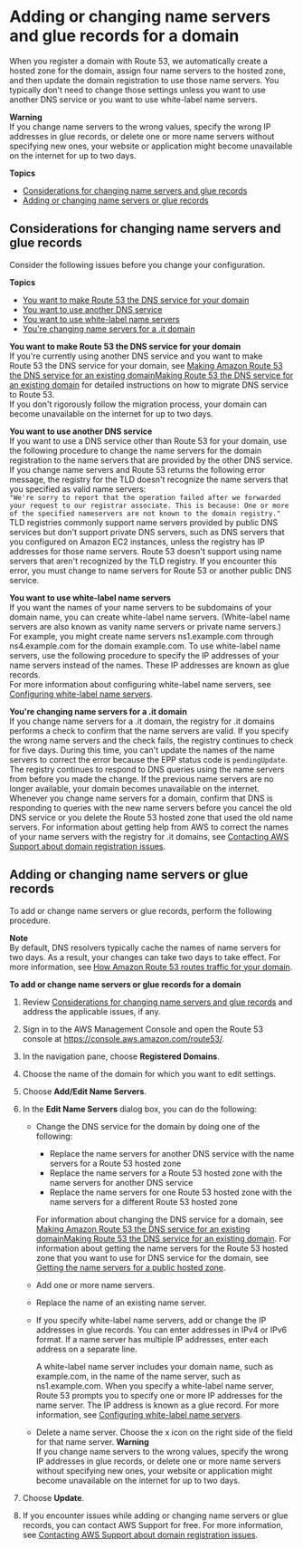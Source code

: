 # Adding or changing name servers and glue records for a domain<a name="domain-name-servers-glue-records"></a>

When you register a domain with Route 53, we automatically create a hosted zone for the domain, assign four name servers to the hosted zone, and then update the domain registration to use those name servers\. You typically don't need to change those settings unless you want to use another DNS service or you want to use white\-label name servers\.

**Warning**  
If you change name servers to the wrong values, specify the wrong IP addresses in glue records, or delete one or more name servers without specifying new ones, your website or application might become unavailable on the internet for up to two days\.

**Topics**
+ [Considerations for changing name servers and glue records](#domain-name-servers-glue-records-considerations)
+ [Adding or changing name servers or glue records](#domain-name-servers-glue-records-adding-changing)

## Considerations for changing name servers and glue records<a name="domain-name-servers-glue-records-considerations"></a>

Consider the following issues before you change your configuration\. 

**Topics**
+ [You want to make Route 53 the DNS service for your domain](#updating-name-servers-route-53)
+ [You want to use another DNS service](#updating-name-servers-other-dns-service)
+ [You want to use white-label name servers](#updating-name-servers-white-label)
+ [You're changing name servers for a .it domain](#updating-name-servers-it-domains)

**You want to make Route 53 the DNS service for your domain**  
If you're currently using another DNS service and you want to make Route 53 the DNS service for your domain, see [Making Amazon Route 53 the DNS service for an existing domainMaking Route 53 the DNS service for an existing domain](MigratingDNS.md) for detailed instructions on how to migrate DNS service to Route 53\.   
If you don't rigorously follow the migration process, your domain can become unavailable on the internet for up to two days\.

**You want to use another DNS service**  
If you want to use a DNS service other than Route 53 for your domain, use the following procedure to change the name servers for the domain registration to the name servers that are provided by the other DNS service\.  
If you change name servers and Route 53 returns the following error message, the registry for the TLD doesn't recognize the name servers that you specified as valid name servers:  
`"We're sorry to report that the operation failed after we forwarded your request to our registrar associate. This is because: One or more of the specified nameservers are not known to the domain registry."`  
TLD registries commonly support name servers provided by public DNS services but don't support private DNS servers, such as DNS servers that you configured on Amazon EC2 instances, unless the registry has IP addresses for those name servers\. Route 53 doesn't support using name servers that aren't recognized by the TLD registry\. If you encounter this error, you must change to name servers for Route 53 or another public DNS service\.

**You want to use white\-label name servers**  
If you want the names of your name servers to be subdomains of your domain name, you can create white\-label name servers\. \(White\-label name servers are also known as vanity name servers or private name servers\.\) For example, you might create name servers ns1\.example\.com through ns4\.example\.com for the domain example\.com\. To use white\-label name servers, use the following procedure to specify the IP addresses of your name servers instead of the names\. These IP addresses are known as glue records\.  
For more information about configuring white\-label name servers, see [Configuring white\-label name servers](white-label-name-servers.md)\.

**You're changing name servers for a \.it domain**  
If you change name servers for a \.it domain, the registry for \.it domains performs a check to confirm that the name servers are valid\. If you specify the wrong name servers and the check fails, the registry continues to check for five days\. During this time, you can't update the names of the name servers to correct the error because the EPP status code is `pendingUpdate`\. The registry continues to respond to DNS queries using the name servers from before you made the change\. If the previous name servers are no longer available, your domain becomes unavailable on the internet\.  
Whenever you change name servers for a domain, confirm that DNS is responding to queries with the new name servers before you cancel the old DNS service or you delete the Route 53 hosted zone that used the old name servers\.
For information about getting help from AWS to correct the names of your name servers with the registry for \.it domains, see [Contacting AWS Support about domain registration issues](domain-contact-support.md)\.

## Adding or changing name servers or glue records<a name="domain-name-servers-glue-records-adding-changing"></a>

To add or change name servers or glue records, perform the following procedure\.

**Note**  
By default, DNS resolvers typically cache the names of name servers for two days\. As a result, your changes can take two days to take effect\. For more information, see [How Amazon Route 53 routes traffic for your domain](welcome-dns-service.md#welcome-dns-service-how-route-53-routes-traffic)\. <a name="domain-name-servers-glue-records-adding-changing-procedure"></a>

**To add or change name servers or glue records for a domain**

1. Review [Considerations for changing name servers and glue records](#domain-name-servers-glue-records-considerations) and address the applicable issues, if any\.

1. Sign in to the AWS Management Console and open the Route 53 console at [https://console\.aws\.amazon\.com/route53/](https://console.aws.amazon.com/route53/)\.

1. In the navigation pane, choose **Registered Domains**\.

1. Choose the name of the domain for which you want to edit settings\.

1. Choose **Add/Edit Name Servers**\.

1. In the **Edit Name Servers** dialog box, you can do the following:
   + Change the DNS service for the domain by doing one of the following:
     + Replace the name servers for another DNS service with the name servers for a Route 53 hosted zone
     + Replace the name servers for a Route 53 hosted zone with the name servers for another DNS service
     + Replace the name servers for one Route 53 hosted zone with the name servers for a different Route 53 hosted zone

     For information about changing the DNS service for a domain, see [Making Amazon Route 53 the DNS service for an existing domainMaking Route 53 the DNS service for an existing domain](MigratingDNS.md)\. For information about getting the name servers for the Route 53 hosted zone that you want to use for DNS service for the domain, see [Getting the name servers for a public hosted zone](GetInfoAboutHostedZone.md)\.
   + Add one or more name servers\.
   + Replace the name of an existing name server\.
   + If you specify white\-label name servers, add or change the IP addresses in glue records\. You can enter addresses in IPv4 or IPv6 format\. If a name server has multiple IP addresses, enter each address on a separate line\.

     A white\-label name server includes your domain name, such as example\.com, in the name of the name server, such as ns1\.example\.com\. When you specify a white\-label name server, Route 53 prompts you to specify one or more IP addresses for the name server\. The IP address is known as a glue record\. For more information, see [Configuring white\-label name servers](white-label-name-servers.md)\.
   + Delete a name server\. Choose the x icon on the right side of the field for that name server\.
**Warning**  
If you change name servers to the wrong values, specify the wrong IP addresses in glue records, or delete one or more name servers without specifying new ones, your website or application might become unavailable on the internet for up to two days\.

1. Choose **Update**\.

1. If you encounter issues while adding or changing name servers or glue records, you can contact AWS Support for free\. For more information, see [Contacting AWS Support about domain registration issues](domain-contact-support.md)\.